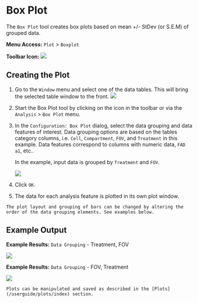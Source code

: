 # Box Plot

The `Box Plot` tool creates box plots based on mean +/- StDev (or S.E.M) of grouped data.

**Menu Access:** `Plot` > `Boxplot`

**Toolbar Icon:** ![](/images/analysis/boxplot.png)

## Creating the Plot

1. Go to the `Window` menu and select one of the data tables. This will bring the selected table window to the front.
    ![](/images/data/dataframe.png)

2. Start the Box Plot tool by clicking on the icon in the toolbar or via the `Analysis` > `Box Plot` menu.

3. In the `Configuration: Box Plot` dialog, select the data grouping and data features of interest. Data grouping options are based on the tables category columns,  i.e. `Cell`, `Compartment`, `FOV`, and `Treatment` in this example. Data features correspond to columns with numeric data, `FAD a1`, etc..

    In the example, input data is grouped by `Treatment` and `FOV`.  

    ![](/images/analysis/boxplot-config-grouping.png)

4. Click `OK`.

5. The data for each analysis feature is plotted in its own plot window.

```{note}
The plot layout and grouping of bars can be changed by altering the order of the data grouping elements. See examples below.
```

## Example Output

**Example Results:** `Data Grouping` - Treatment, FOV

![](/images/analysis/boxplot-result1-grouping.png)


**Example Results:** `Data Grouping` - FOV, Treatment

![](/images/analysis/boxplot-result2-grouping.png)

```{note}
Plots can be manipulated and saved as described in the [Plots](/userguide/plots/index) section.
```